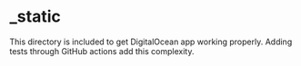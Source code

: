# _static

This directory is included to get DigitalOcean app working properly. Adding tests through GitHub actions 
add this complexity. 